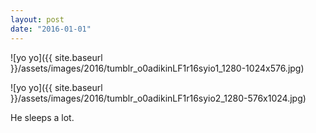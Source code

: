 ```yaml
---
layout: post
date: "2016-01-01"
---
```


![yo yo]({{ site.baseurl }}/assets/images/2016/tumblr_o0adikinLF1r16syio1_1280-1024x576.jpg)

![yo yo]({{ site.baseurl }}/assets/images/2016/tumblr_o0adikinLF1r16syio2_1280-576x1024.jpg)

He sleeps a lot.
